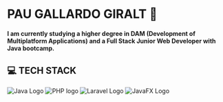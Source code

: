 # PAU GALLARDO GIRALT 👋
#### I am currently studying a higher degree in DAM (Development of Multiplatform Applications) and a Full Stack Junior Web Developer with Java bootcamp.
## 💻 TECH STACK

![Java Logo](https://github.com/user-attachments/assets/a2c1e626-b173-4305-b9c4-24e152e21616) ![PHP logo](https://github.com/user-attachments/assets/eb60a20c-2e60-4984-875c-0777d5252a93L) ![Laravel Logo](https://github.com/user-attachments/assets/2ec61a61-a79d-49c4-85e8-2877cf828b67) ![JavaFX Logo](https://github.com/user-attachments/assets/cfb8194b-8a40-4011-9247-744e8fdfb945) 
 










<!--
**PauetGG/PauetGG** is a ✨ _special_ ✨ repository because its `README.md` (this file) appears on your GitHub profile.

Here are some ideas to get you started:

- 🔭 I’m currently working on ...
- 🌱 I’m currently learning ...
- 👯 I’m looking to collaborate on ...
- 🤔 I’m looking for help with ...
- 💬 Ask me about ...
- 📫 How to reach me: ...
- 😄 Pronouns: ...
- ⚡ Fun fact: ...
-->

